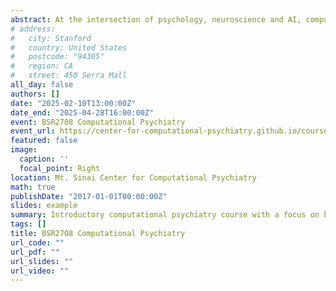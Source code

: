 ```yaml
---
abstract: At the intersection of psychology, neuroscience and AI, computational models are aimed at understanding the mechanisms underlying cognitive processes that drive behavior, and how these processes are altered in neuropsychiatric disorders. In this course, we discuss some of the goals, foundational ideas, and technical concepts behind computational modeling. We will survey several modeling approaches, including Bayesian inference, reinforcement learning and neural modeling. And we will get hands on experience with building and fitting models to data from different modalities.
# address:
#   city: Stanford
#   country: United States
#   postcode: "94305"
#   region: CA
#   street: 450 Serra Mall
all_day: false
authors: []
date: "2025-02-10T13:00:00Z"
date_end: "2025-04-28T16:00:00Z"
event: BSR2708 Computational Psychiatry
event_url: https://center-for-computational-psychiatry.github.io/course_fcp/
featured: false
image:
  caption: ''
  focal_point: Right
location: Mt. Sinai Center for Computational Psychiatry
math: true
publishDate: "2017-01-01T00:00:00Z"
slides: example
summary: Introductory computational psychiatry course with a focus on behavioral modeling.
tags: []
title: BSR2708 Computational Psychiatry
url_code: ""
url_pdf: ""
url_slides: ""
url_video: ""
---
```


<!-- {{% callout note %}}
Click on the **Slides** button above to view the built-in slides feature.
{{% /callout %}}

Slides can be added in a few ways:

- **Create** slides using Wowchmey's [*Slides*](https://wowchemy.com/docs/managing-content/#create-slides) feature and link using `slides` parameter in the front matter of the talk file
- **Upload** an existing slide deck to `static/` and link using `url_slides` parameter in the front matter of the talk file
- **Embed** your slides (e.g. Google Slides) or presentation video on this page using [shortcodes](https://wowchemy.com/docs/writing-markdown-latex/).

Further talk details can easily be added to this page using *Markdown* and $\rm \LaTeX$ math code. -->

